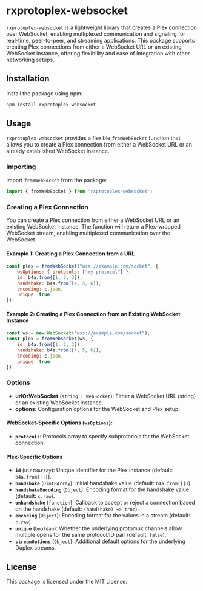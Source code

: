 # rxprotoplex-websocket

`rxprotoplex-websocket` is a lightweight library that creates a Plex connection over WebSocket, enabling multiplexed communication and signaling for real-time, peer-to-peer, and streaming applications. This package supports creating Plex connections from either a WebSocket URL or an existing WebSocket instance, offering flexibility and ease of integration with other networking setups.

## Installation

Install the package using npm:

```bash
npm install rxprotoplex-websocket
```

## Usage

`rxprotoplex-websocket` provides a flexible `fromWebSocket` function that allows you to create a Plex connection from either a WebSocket URL or an already established WebSocket instance.

### Importing

Import `fromWebSocket` from the package:

```javascript
import { fromWebSocket } from 'rxprotoplex-websocket';
```

### Creating a Plex Connection

You can create a Plex connection from either a WebSocket URL or an existing WebSocket instance. The function will return a Plex-wrapped WebSocket stream, enabling multiplexed communication over the WebSocket.

#### Example 1: Creating a Plex Connection from a URL

```javascript
const plex = fromWebSocket("wss://example.com/socket", {
    wsOptions: { protocols: ["my-protocol"] },
    id: b4a.from([1, 2, 3]),
    handshake: b4a.from([4, 5, 6]),
    encoding: c.json,
    unique: true
});
```

#### Example 2: Creating a Plex Connection from an Existing WebSocket Instance

```javascript
const ws = new WebSocket("wss://example.com/socket");
const plex = fromWebSocket(ws, {
    id: b4a.from([1, 2, 3]),
    handshake: b4a.from([4, 5, 6]),
    encoding: c.json,
    unique: true
});
```

### Options

- **urlOrWebSocket** (`string | WebSocket`): Either a WebSocket URL (string) or an existing WebSocket instance.
- **options**: Configuration options for the WebSocket and Plex setup.

#### WebSocket-Specific Options (`wsOptions`):
- **`protocols`**: Protocols array to specify subprotocols for the WebSocket connection.

#### Plex-Specific Options
- **`id`** (`Uint8Array`): Unique identifier for the Plex instance (default: `b4a.from([])`).
- **`handshake`** (`Uint8Array`): Initial handshake value (default: `b4a.from([])`).
- **`handshakeEncoding`** (`Object`): Encoding format for the handshake value (default: `c.raw`).
- **`onhandshake`** (`function`): Callback to accept or reject a connection based on the handshake (default: `(handshake) => true`).
- **`encoding`** (`Object`): Encoding format for the values in a stream (default: `c.raw`).
- **`unique`** (`boolean`): Whether the underlying protomux channels allow multiple opens for the same protocol/ID pair (default: `false`).
- **`streamOptions`** (`Object`): Additional default options for the underlying Duplex streams.

## License

This package is licensed under the MIT License.